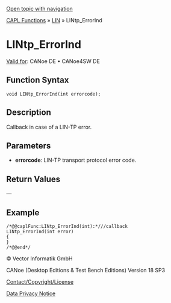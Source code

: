 [Open topic with navigation](../../../../../CANoeDEFamily.htm#Topics/CAPLFunctions/LIN/Functions/CAPLfunctionLINtpErrorInd.md)

[CAPL Functions](../../CAPLfunctions.md) » [LIN](../CAPLfunctionsLINOverview.md) » LINtp_ErrorInd

# LINtp_ErrorInd

[Valid for](../../../Shared/FeatureAvailability.md): CANoe DE • CANoe4SW DE

## Function Syntax

```plaintext
void LINtp_ErrorInd(int errorcode);
```

## Description

Callback in case of a LIN-TP error.

## Parameters

- **errorcode**: LIN-TP transport protocol error code.

## Return Values

—

## Example

```plaintext
/*@@caplFunc:LINtp_ErrorInd(int):*///callback
LINtp_ErrorInd(int error)
{
}
/*@@end*/
```

© Vector Informatik GmbH

CANoe (Desktop Editions & Test Bench Editions) Version 18 SP3

[Contact/Copyright/License](../../../Shared/ContactCopyrightLicense.md)

[Data Privacy Notice](https://www.vector.com/int/en/company/get-info/privacy-policy/)
